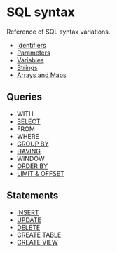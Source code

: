 # SQL syntax

Reference of SQL syntax variations.

- [Identifiers](./identifiers.md)
- [Parameters](./parameters.md)
- [Variables](./variables.md)
- [Strings](./strings.md)
- [Arrays and Maps](./arrays-and-maps.md)

## Queries

- WITH
- [SELECT](./select.md)
- FROM
- WHERE
- [GROUP BY](./group-by.md)
- [HAVING](./having.md)
- WINDOW
- [ORDER BY](./order-by.md)
- [LIMIT & OFFSET](./limit.md)

## Statements

- [INSERT](./insert.md)
- [UPDATE](./update.md)
- [DELETE](./delete.md)
- [CREATE TABLE](./create-table.md)
- [CREATE VIEW](./create-view.md)
